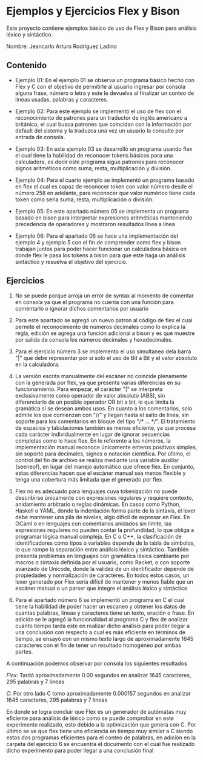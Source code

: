 # Ejemplos y Ejercicios Flex y Bison

Este proyecto contiene ejemplos básico de uso de Flex y Bison para análisis léxico y sintáctico.

Nombre: Jeancarlo Arturo Rodriguez Ladino

## Contenido 

- Ejemplo 01: En el ejemplo 01 se observa un programa básico hecho con Flex y C con el objetivo de permitirle al usuario ingresar por consola alguna frase, número o letra y este le devuelva al finalizar un conteo de lineas usadas, palabras y caracteres.

- Ejemplo 02: Para este ejemplo se implementó el uso de flex con el reconocimiento de patrones para un traductor de inglés americano a británico, el cual busca patrones que coincidan con la información por default del sistema y la traduzca una vez un usuario la consulte por entrada de consola.

- Ejemplo 03: En este ejemplo 03 se desarrolló un programa usando flex el cual tiene la habilidad de reconocer tokens básicos para una calculadora, es decir este programa sigue patrones para reconocer signos aritméticos como suma, resta, multiplicación y división.

- Ejemplo 04: Para el cuarto ejemplo se implementó un programa basado en flex el cual es capaz de reconocer token con valor número desde el número 258 en adelante, para reconocer que valor numérico tiene cada token como seria suma, resta, multiplicación o división.

- Ejemplo 05: En este apartado número 05 se implementa un programa basado en bison para interpretar expresiones aritméticas manteniendo precedencia de operadores y mostraron resultados línea a línea

- Ejemplo 06: Para el apartado 06 se hace una implementación del ejemplo 4 y ejemplo 5 con el fin de comprender como flex y bison trabajan juntos para poder hacer funcionar un calculadora básica en donde flex le pasa los tokens a bison para que este haga un análisis sintáctico y resuelva el objetivo del ejercicio. 

## Ejercicios

1. No se puede porque arroja un error de syntax al momento de comentar en consola ya que el programa no cuenta con una función para comentarlo o ignorar dichos comentarios por usuario

2. Para este apartado se agregó un nuevo patron al código de flex el cual permite el reconocimiento de números decimales como lo explica la regla, edición se agrega una función adicional a bison y es que muestre por salida de consola los números decimales y hexadecimales.

3. Para el ejercicio número 3 se implemento el uso simultaneo dela barra "|" que debe representar por si solo el uso de Bit a Bit y el valor absoluto en la calculadora.

4. La versión escrita manualmente del escáner no coincide plenamente con la generada por flex, ya que presenta varias diferencias en su funcionamiento. Para empezar, el carácter "|" se interpreta exclusivamente como operador de valor absoluto (ABS), sin diferenciarlo de un posible operador OR bit a bit, lo que limita la gramática si se desean ambos usos. En cuanto a los comentarios, solo admite los que comienzan con "//" y llegan hasta el salto de línea, sin soporte para los comentarios en bloque del tipo "/* ... */". El tratamiento de espacios y tabulaciones también es menos eficiente, ya que procesa cada carácter individualmente en lugar de ignorar secuencias completas como lo hace flex. En lo referente a los números, la implementación manual reconoce únicamente enteros positivos simples, sin soporte para decimales, signos o notación científica. Por último, el control del fin de archivo se realiza mediante una variable auxiliar (seeneof), en lugar del manejo automático que ofrece flex. En conjunto, estas diferencias hacen que el escáner manual sea menos flexible y tenga una cobertura más limitada que el generado por flex.

5. Flex no es adecuado para lenguajes cuya tokenización no puede describirse únicamente con expresiones regulares y requiere contexto, anidamiento arbitrario o reglas dinámicas. En casos como Python, Haskell o YAML, donde la indentación forma parte de la sintaxis, el lexer debe mantener una pila de niveles, algo difícil de expresar en Flex. En OCaml o en lenguajes con comentarios anidados sin límite, las expresiones regulares no pueden contar la profundidad, lo que obliga a programar lógica manual compleja. En C o C++, la clasificación de identificadores como tipos o variables depende de la tabla de símbolos, lo que rompe la separación entre análisis léxico y sintáctico. También presenta problemas en lenguajes con gramática léxica cambiante por macros o sintaxis definida por el usuario, como Racket, o con soporte avanzado de Unicode, donde la validez de un identificador depende de propiedades y normalización de caracteres. En todos estos casos, un lexer generado por Flex sería difícil de mantener y menos fiable que un escáner manual o un parser que integre el análisis léxico y sintáctico

6. Para el apartado número 6 se implementó un programa en C el cual tiene la habilidad de poder hacer un escaneo y obtener los datos de cuantas palabras, lineas y caracteres tiene un texto, oración o frase. En adición se le agregó la funcionalidad al programa C y flex de analizar cuanto tiempo tarda este en realizar dicho análisis para poder llegar a una conclusión con respecto a cual es más eficiente en términos de tiempo, se ensayó con un mismo texto largo de aproximadamente 1645 caracteres con el fin de tener un resultado homogéneo por ambas partes.

A continuación podemos observar por consola los siguientes resultados

*Flex*: Tardó aproximadamente 0.00 segundos en analizar 1645 caracteres, 295 palabras y 7 lineas 

*C*: Por otro lado C tomo aproximadamente 0.000157 segundos en analizar 1645 caracteres, 295 palabras y 7 lineas 

En donde se logra concluir que Flex es un generador de autómatas muy eficiente para análisis de léxico como se puede comprobar en este experimento realizado, esto debido a la optimización que genera con C. Por último se ve que flex tiene una eficiencia en tiempo muy similar a C siendo estos dos programas eficientes para el conteo de palabras, en adición en la carpeta del ejercicio 6 se encuentra el documento con el cual fue realizado dicho experimento para poder llegar a una conclusión final





